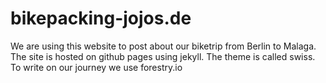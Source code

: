 # bikepacking-jojos.de

We are using this website to post about our biketrip from Berlin to Malaga. 
The site is hosted on github pages using jekyll. The theme is called swiss. 
To write on our journey we use forestry.io 
